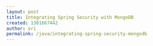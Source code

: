 ```yaml
---
layout: post
title: Integrating Spring Security with MongoDB
created: 1301667442
author: ori
permalink: /java/integrating-spring-security-mongodb
---
```


